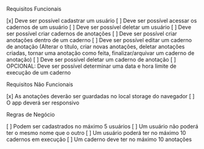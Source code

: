 Requisitos Funcionais

[x] Deve ser possível cadastrar um usuário
[ ] Deve ser possível acessar os cadernos de um usuário
[ ] Deve ser possível deletar um usuário
[ ] Deve ser possível criar cadernos de anotações 
[ ] Deve ser possível criar anotações dentro de um caderno
[ ] Deve ser possível editar um caderno de anotação (Alterar o título, criar novas anotações, deletar anotações criadas, tornar uma anotação como feita, finalizar/arquivar um caderno de anotação)
[ ] Deve ser possível deletar um caderno de anotação
[ ] OPCIONAL: Deve ser possível determinar uma data e hora limite de execução de um caderno

Requisitos Não Funcionais

[x] As anotações deverão ser guardadas no local storage do navegador 
[ ] O app deverá ser responsivo

Regras de Negócio

[ ] Podem ser cadastrados no máximo 5 usuários
[ ] Um usuário não poderá ter o mesmo nome que o outro
[ ] Um usuário poderá ter no máximo 10 cadernos em execução
[ ] Um caderno deve ter no máximo 10 anotações
